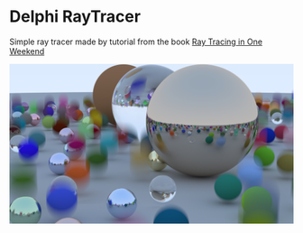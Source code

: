 # Delphi RayTracer
Simple ray tracer made by tutorial from the book [Ray Tracing in One Weekend](http://www.amazon.com/Ray-Tracing-Weekend-Peter-Shirley-ebook/dp/B01B5AODD8)

![](Images/Renders/RandomSpheres_500rpp_1.png)